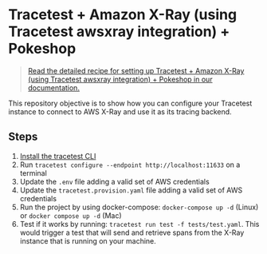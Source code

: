 # Tracetest + Amazon X-Ray (using Tracetest awsxray integration) + Pokeshop

> [Read the detailed recipe for setting up Tracetest + Amazon X-Ray (using Tracetest awsxray integration) + Pokeshop in our documentation.](https://docs.tracetest.io/examples-tutorials/recipes/running-tracetest-with-aws-x-ray-pokeshop)

This repository objective is to show how you can configure your Tracetest instance to connect to AWS X-Ray and use it as its tracing backend.

## Steps

1. [Install the tracetest CLI](https://docs.tracetest.io/installing/)
2. Run `tracetest configure --endpoint http://localhost:11633` on a terminal
3. Update the `.env` file adding a valid set of AWS credentials
4. Update the `tracetest.provision.yaml` file adding a valid set of AWS credentials
5. Run the project by using docker-compose: `docker-compose up -d` (Linux) or `docker compose up -d` (Mac)
6. Test if it works by running: `tracetest run test -f tests/test.yaml`. This would trigger a test that will send and retrieve spans from the X-Ray instance that is running on your machine.

